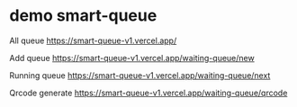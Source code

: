 # demo smart-queue

All queue
https://smart-queue-v1.vercel.app/

Add queue
https://smart-queue-v1.vercel.app/waiting-queue/new

Running queue
https://smart-queue-v1.vercel.app/waiting-queue/next


Qrcode generate
https://smart-queue-v1.vercel.app/waiting-queue/qrcode
